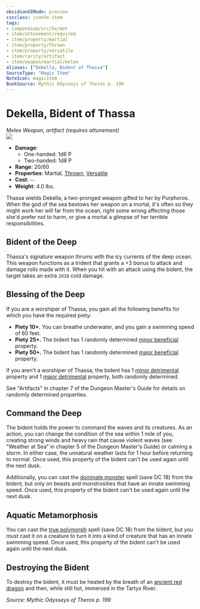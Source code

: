 ```yaml
---
obsidianUIMode: preview
cssclass: json5e-item
tags:
- compendium/src/5e/mot
- item/attunement/required
- item/property/martial
- item/property/thrown
- item/property/versatile
- item/rarity/artifact
- item/weapon/martial/melee
aliases: ["Dekella, Bident of Thassa"]
SourceType: "Magic Item"
NoteIcon: magicitem
BookSource: Mythic Odysseys of Theros p. 199
---
```

# Dekella, Bident of Thassa
*Melee Weapon, artifact (requires attunement)*  
![](/2-Mechanics/CLI/items/img/dekella-bident-of-thassa.webp#right)  

- **Damage**:
  - One-handed: 1d6 P
  - Two-handed: 1d8 P
- **Range**: 20/60
- **Properties**: Martial, [Thrown](/2-Mechanics/CLI/rules/item-properties.md#Thrown), [Versatile](/2-Mechanics/CLI/rules/item-properties.md#Versatile)
- **Cost**: ⏤
- **Weight**: 4.0 lbs.

Thassa wields Dekella, a two-pronged weapon gifted to her by Purphoros. When the god of the sea bestows her weapon on a mortal, it's often so they might work her will far from the ocean, right some wrong affecting those she'd prefer not to harm, or give a mortal a glimpse of her terrible responsibilities.

## Bident of the Deep

Thassa's signature weapon thrums with the icy currents of the deep ocean. This weapon functions as a trident that grants a +3 bonus to attack and damage rolls made with it. When you hit with an attack using the bident, the target takes an extra `2d10` cold damage.

## Blessing of the Deep

If you are a worshiper of Thassa, you gain all the following benefits for which you have the required piety:

- **Piety 10+.** You can breathe underwater, and you gain a swimming speed of 60 feet.  
- **Piety 25+.** The bident has 1 randomly determined [minor beneficial](/2-Mechanics/CLI/tables/artifact-properties-minor-beneficial-properties.md) property.  
- **Piety 50+.** The bident has 1 randomly determined [major beneficial](/2-Mechanics/CLI/tables/artifact-properties-major-beneficial-properties.md) property.  

If you aren't a worshiper of Thassa, the bident has 1 [minor detrimental](/2-Mechanics/CLI/tables/artifact-properties-minor-detrimental-properties.md) property and 1 [major detrimental](/2-Mechanics/CLI/tables/artifact-properties-major-detrimental-properties.md) property, both randomly determined.

See "Artifacts" in chapter 7 of the Dungeon Master's Guide for details on randomly determined properties.

## Command the Deep

The bident holds the power to command the waves and its creatures. As an action, you can change the condition of the sea within 1 mile of you, creating strong winds and heavy rain that cause violent waves (see "Weather at Sea" in chapter 5 of the Dungeon Master's Guide) or calming a storm. In either case, the unnatural weather lasts for 1 hour before returning to normal. Once used, this property of the bident can't be used again until the next dusk.

Additionally, you can cast the [dominate monster](/2-Mechanics/CLI/spells/dominate-monster.md) spell (save DC 18) from the bident, but only on beasts and monstrosities that have an innate swimming speed. Once used, this property of the bident can't be used again until the next dusk.

## Aquatic Metamorphosis

You can cast the [true polymorph](/2-Mechanics/CLI/spells/true-polymorph.md) spell (save DC 18) from the bident, but you must cast it on a creature to turn it into a kind of creature that has an innate swimming speed. Once used, this property of the bident can't be used again until the next dusk.

## Destroying the Bident

To destroy the bident, it must be heated by the breath of an [ancient red dragon](/2-Mechanics/CLI/bestiary/dragon/ancient-red-dragon.md) and then, while still hot, immersed in the Tartyx River.

*Source: Mythic Odysseys of Theros p. 199*